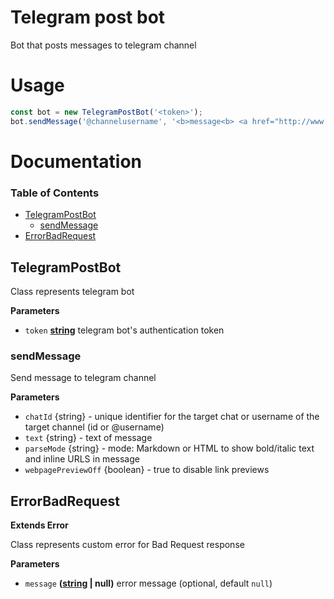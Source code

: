 # Telegram post bot

Bot that posts messages to telegram channel

# Usage

```javascript
const bot = new TelegramPostBot('<token>');
bot.sendMessage('@channelusername', '<b>message<b> <a href="http://www.example.com/">inline URL</a>', 'HTML', false);
```

# Documentation

<!-- Generated by documentation.js. Update this documentation by updating the source code. -->

### Table of Contents

-   [TelegramPostBot](#telegrampostbot)
    -   [sendMessage](#sendmessage)
-   [ErrorBadRequest](#errorbadrequest)

## TelegramPostBot

Class represents telegram bot

**Parameters**

-   `token` **[string](https://developer.mozilla.org/docs/Web/JavaScript/Reference/Global_Objects/String)** telegram bot's authentication token

### sendMessage

Send message to telegram channel

**Parameters**

-   `chatId`  {string} - unique identifier for the target chat or username of the target channel (id or @username)
-   `text`  {string} - text of message
-   `parseMode`  {string} - mode: Markdown or HTML to show bold/italic text and inline URLS in message
-   `webpagePreviewOff`  {boolean} - true to disable link previews

## ErrorBadRequest

**Extends Error**

Class represents custom error for Bad Request response

**Parameters**

-   `message` **([string](https://developer.mozilla.org/docs/Web/JavaScript/Reference/Global_Objects/String) | null)** error message (optional, default `null`)

